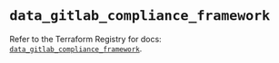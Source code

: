 # `data_gitlab_compliance_framework`

Refer to the Terraform Registry for docs: [`data_gitlab_compliance_framework`](https://registry.terraform.io/providers/gitlabhq/gitlab/16.11.0/docs/data-sources/compliance_framework).
